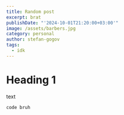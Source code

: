 ```yaml
---
title: Random post
excerpt: brat
publishDate: "'2024-10-01T21:20:00+03:00'"
image: /assets/barbers.jpg
category: personal
author: stefan-gogov
tags:
  - idk
---
```


# Heading 1

text

```
code bruh
```

